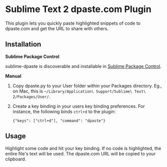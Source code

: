 Sublime Text 2 dpaste.com Plugin
================================

This plugin lets you quickly paste highlighted snippets of code to dpaste.com and get the URL to share with others.

Installation
------------

**Sublime Package Control**

sublime-dpaste is discoverable and installable in [Sublime Package Control](http://wbond.net/sublime_packages/package_control).

**Manual**

1. Copy dpaste.py to your User folder within your Packages directory. Eg., on Mac, this is `~/Library/Application\ Support/Sublime\ Text\ 2/Packages/User/`.

2. Create a key binding in your users key binding preferences. For instance, the following binds `ctrl+d` to the plugin:

    `{"keys": ["ctrl+d"], "command": "dpaste"}`

Usage
-----

Highlight some code and hit your key binding. If no code is highlighted, the entire file's text will be used. The dpaste.com URL will be copied to your clipboard.
